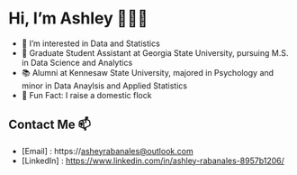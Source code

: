 # Hi, I’m Ashley 👩🏻‍💻
- 🥑 I’m interested in Data and Statistics 
- 🫧 Graduate Student Assistant at Georgia State University, pursuing M.S. in Data Science and Analytics
- 📚 Alumni at Kennesaw State University, majored in Psychology and minor in Data Anaylsis and Applied Statistics 
- 🐥 Fun Fact: I raise a domestic flock 


## Contact Me 📫 
+ [Email] : https://asheyrabanales@outlook.com
+ [LinkedIn] : https://www.linkedin.com/in/ashley-rabanales-8957b1206/
